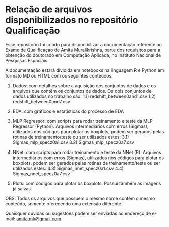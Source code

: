 # Relação de arquivos disponibilizados no repositório Qualificação

Esse repositório foi criado para disponibilizar a documentação referente ao Exame de Qualificaçao de Amita Muralikrishna, 
parte dos requisitos para a obtenção do doutorado em Computação Aplicada, no Instituto Nacional de Pesquisas Espaciais.

A documentação estará dividida em notebooks na linguagem R e Python em formato MD ou HTML com os seguintes conteúdos:

1) Dados: com detalhes sobre a aquisição dos conjuntos de dados e os arquivos que contêm os conjuntos de dados. Os dois conjuntos de dados utilizados no trabalho são:
  1.1) redshift_between0and1.csv 
  1.2) redshift_between0and7.csv

2) EDA: com gráficos e estatísticas do processo de EDA

3) MLP Regressor: com scripts para rodar treinamento e teste da MLP Regressor (Python). Arquivos intermediários com erros (Sigmas), utilizados nos códigos para plotar os boxplots, podem ser gerados pelas rotinas de treinamento/teste ou ser utilizados estes:
  3.1) Sigmas_mlp_specz0a1.csv
  3.2) Sigmas_mlp_specz0a7.csv

4) NNet: com scripts para rodar treinamento e teste da NNet (R). Arquivos intermediários com erros (Sigmas), utilizados nos códigos para plotar os boxplots, podem ser gerados pelas rotinas de treinamento/teste ou ser utilizados estes:
  4.3) Sigmas_nnet_specz0a1.csv
  4.4) Sigmas_nnet_specz0a7.csv

5) Plots: com códigos para plotar os boxplots. Possui também as imagens já salvas.

OBS: Todos os arquivos que possuem o mesmo nome contêm o mesmo conteúdo, somente oferecendo uma extensão diferente.

Quaisquer dúvidas ou sugestões podem ser enviadas ao endereço de e-mail: amita.mk@gmail.com.
